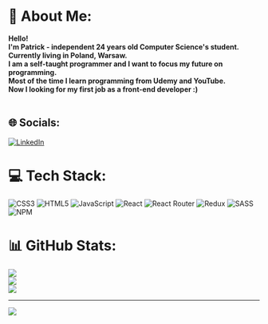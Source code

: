 # 💫 About Me:
<b>Hello!<br>I'm Patrick -  independent 24 years old Computer Science's student. <br>Currently living in Poland, Warsaw.<br>I am a self-taught programmer and I want to focus my future on programming. <br>Most of the time I learn programming from Udemy and YouTube.<br>Now I looking for my first job as a front-end developer :)</b><br><br>


## 🌐 Socials:
[![LinkedIn](https://img.shields.io/badge/LinkedIn-%230077B5.svg?logo=linkedin&logoColor=white)](https://linkedin.com/in/https://www.linkedin.com/in/patryk-startek-958933223/) 

# 💻 Tech Stack:
![CSS3](https://img.shields.io/badge/css3-%231572B6.svg?style=for-the-badge&logo=css3&logoColor=white) ![HTML5](https://img.shields.io/badge/html5-%23E34F26.svg?style=for-the-badge&logo=html5&logoColor=white) ![JavaScript](https://img.shields.io/badge/javascript-%23323330.svg?style=for-the-badge&logo=javascript&logoColor=%23F7DF1E) ![React](https://img.shields.io/badge/react-%2320232a.svg?style=for-the-badge&logo=react&logoColor=%2361DAFB) ![React Router](https://img.shields.io/badge/React_Router-CA4245?style=for-the-badge&logo=react-router&logoColor=white) ![Redux](https://img.shields.io/badge/redux-%23593d88.svg?style=for-the-badge&logo=redux&logoColor=white) ![SASS](https://img.shields.io/badge/SASS-hotpink.svg?style=for-the-badge&logo=SASS&logoColor=white) ![NPM](https://img.shields.io/badge/NPM-%23000000.svg?style=for-the-badge&logo=npm&logoColor=white)
# 📊 GitHub Stats:
![](https://github-readme-stats.vercel.app/api?username=PaStar98&theme=react&hide_border=false&include_all_commits=true&count_private=true)<br/>
![](https://github-readme-streak-stats.herokuapp.com/?user=PaStar98&theme=react&hide_border=false)<br/>
![](https://github-readme-stats.vercel.app/api/top-langs/?username=PaStar98&theme=react&hide_border=false&include_all_commits=true&count_private=true&layout=compact)

---
[![](https://visitcount.itsvg.in/api?id=PaStar98&icon=0&color=1)](https://visitcount.itsvg.in)
